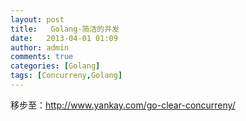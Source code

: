 ```yaml
---
layout: post
title:   Golang-简洁的并发
date:   2013-04-01 01:09
author: admin
comments: true
categories: [Golang]
tags: [Concurreny,Golang]
---
```


移步至：<http://www.yankay.com/go-clear-concurreny/>
